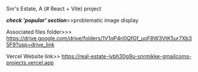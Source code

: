 Snr's Estate, A (# React + Vite) project

***check 'popular' section***>>problematic image display

Associated files folder>>> 
  https://drive.google.com/drive/folders/1V1qP4ri0QfGf_uoF8W3VtK5ur7Xb35F9?usp=drive_link

Vercel Website link>>
  https://real-estate-jybh30g9u-snrmikke-gmailcoms-projects.vercel.app
